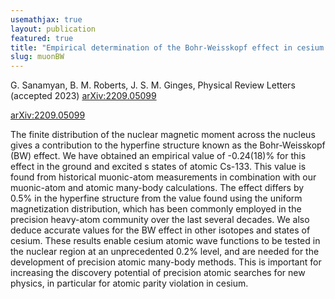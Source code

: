 ```yaml
---
usemathjax: true
layout: publication
featured: true
title: "Empirical determination of the Bohr-Weisskopf effect in cesium and improved tests of precision atomic theory in searches for new physics"
slug: muonBW
---
```


G. Sanamyan, B. M. Roberts, J. S. M. Ginges, Physical Review Letters (accepted 2023) [arXiv:2209.05099](https://arxiv.org/abs/2209.05099)

[arXiv:2209.05099](https://arxiv.org/abs/2209.05099)

The finite distribution of the nuclear magnetic moment across the nucleus gives a contribution to the hyperfine structure known as the Bohr-Weisskopf (BW) effect. We have obtained an empirical value of -0.24(18)% for this effect in the ground and excited s states of atomic Cs-133. This value is found from historical muonic-atom measurements in combination with our muonic-atom and atomic many-body calculations. The effect differs by 0.5% in the hyperfine structure from the value found using the uniform magnetization distribution, which has been commonly employed in the precision heavy-atom community over the last several decades. We also deduce accurate values for the BW effect in other isotopes and states of cesium. These results enable cesium atomic wave functions to be tested in the nuclear region at an unprecedented 0.2% level, and are needed for the development of precision atomic many-body methods. This is important for increasing the discovery potential of precision atomic searches for new physics, in particular for atomic parity violation in cesium.
